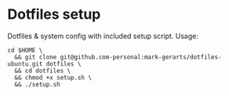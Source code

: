 # Dotfiles setup

Dotfiles & system config with included setup script. Usage:

```
cd $HOME \
  && git clone git@github.com-personal:mark-gerarts/dotfiles-ubuntu.git dotfiles \
  && cd dotfiles \
  && chmod +x setup.sh \
  && ./setup.sh
```
